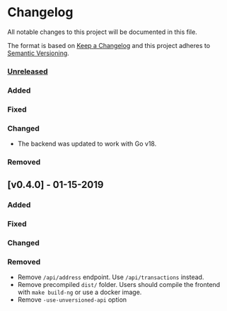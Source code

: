 # Changelog
All notable changes to this project will be documented in this file.

The format is based on [Keep a Changelog](http://keepachangelog.com/en/1.0.0/)
and this project adheres to [Semantic Versioning](http://semver.org/spec/v2.0.0.html).

### [Unreleased]

### Added

### Fixed

### Changed

- The backend was updated to work with Go v18.

### Removed

## [v0.4.0] - 01-15-2019

### Added

### Fixed

### Changed

### Removed

- Remove `/api/address` endpoint. Use `/api/transactions` instead.
- Remove precompiled `dist/` folder. Users should compile the frontend with `make build-ng` or use a docker image.
- Remove `-use-unversioned-api` option

[Unreleased]: https://github.com/skycoin/skycoin/compare/master...develop
[0.25.0]: https://github.com/skycoin/skycoin/compare/v0.4.0...v0.3.0
